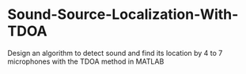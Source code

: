 # Sound-Source-Localization-With-TDOA
Design an algorithm to detect sound and find its location by 4 to 7 microphones with the TDOA method in MATLAB 

